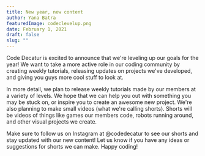 ```yaml
---
title: New year, new content
author: Yana Batra
featuredImage: codeclevelup.png
date: February 1, 2021
draft: false
slug: ""
---
```

Code Decatur is excited to announce that we're leveling up our goals for the year! We want to take a more active role in our coding community by creating weekly tutorials, releasing updates on projects we've developed, and giving you guys more cool stuff to look at. 

In more detail, we plan to release weekly tutorials made by our members at a variety of levels. We hope that we can help you out with something you may be stuck on, or inspire you to create an awesome new project. We're also planning to make small videos (what we're calling shorts). Shorts will be videos of things like games our members code, robots running around, and other visual projects we create.

Make sure to follow us on Instagram at @codedecatur to see our shorts and stay updated with our new content! Let us know if you have any ideas or suggestions for shorts we can make. Happy coding!